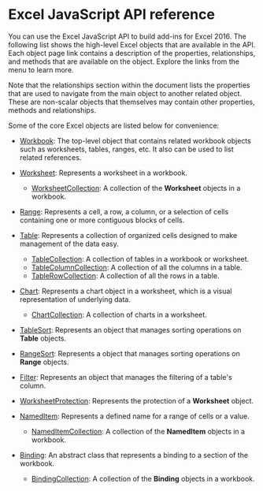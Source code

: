 # Excel JavaScript API reference

You can use the Excel JavaScript API to build add-ins for Excel 2016. The following list shows the high-level Excel objects that are available in the API. Each object page link contains a description of the properties, relationships, and methods that are available on the object. Explore the links from the menu to learn more.

Note that the relationships section within the document lists the properties that are used to navigate from the main object to another related object. These are non-scalar objects that themselves may contain other properties, methods and relationships.

Some of the core Excel objects are listed below for convenience: 

* [Workbook](workbook.md): The top-level object that contains related workbook objects such as worksheets, tables, ranges, etc. It also can be used to list related references.

* [Worksheet](worksheet.md): Represents a worksheet in a workbook. 
  * [WorksheetCollection](worksheetcollection.md): A collection of the **Worksheet** objects in a workbook.

* [Range](range.md): Represents a cell, a row, a column, or a selection of cells containing one or more contiguous blocks of cells.

* [Table](table.md): Represents a collection of organized cells designed to make management of the data easy.
  * [TableCollection](tablecollection.md): A collection of tables in a workbook or worksheet.
  * [TableColumnCollection](tablecolumncollection.md): A collection of all the columns in a table.
  * [TableRowCollection](tablerowcollection.md): A collection of all the rows in a table.

* [Chart](chart.md): Represents a chart object in a worksheet, which is a visual representation of underlying data.
  * [ChartCollection](chartcollection.md): A collection of charts in a worksheet.

* [TableSort](tablesort.md): Represents an object that manages sorting operations on **Table** objects.

* [RangeSort](rangesort.md): Represents a object that manages sorting operations on **Range** objects.

* [Filter](filter.md): Represents an object that manages the filtering of a table's column.

* [WorksheetProtection](worksheetprotection.md): Represents the protection of a **Worksheet** object.

* [NamedItem](nameditem.md): Represents a defined name for a range of cells or a value. 
  * [NamedItemCollection](nameditemcollection.md): A collection of the **NamedItem** objects in a workbook.

* [Binding](binding.md): An abstract class that represents a binding to a section of the workbook.
  * [BindingCollection](bindingcollection.md): A collection of the **Binding** objects in a workbook.

